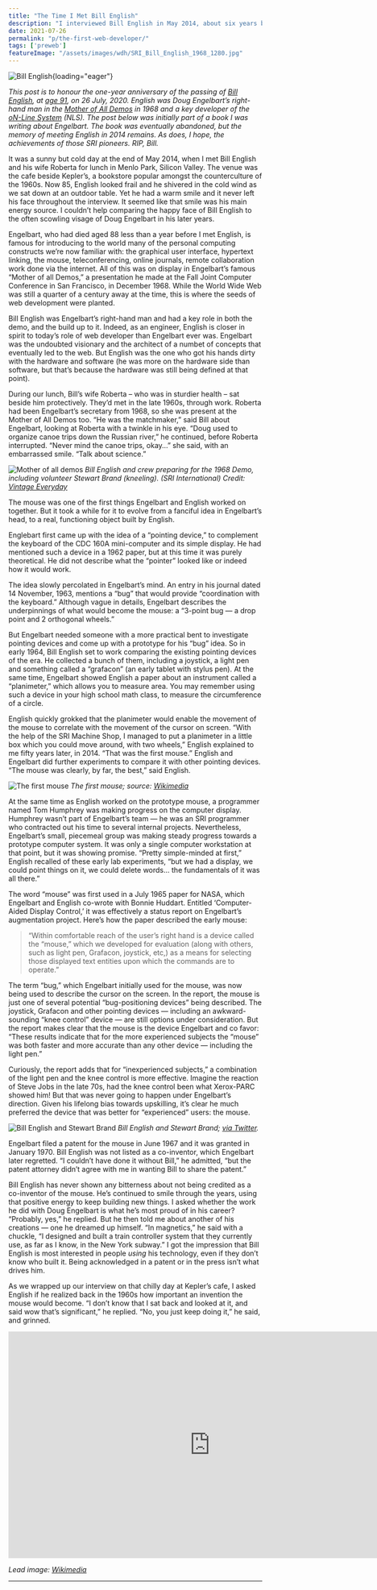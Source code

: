 ```yaml
---
title: "The Time I Met Bill English"
description: "I interviewed Bill English in May 2014, about six years before his death on 26 July, 2020, at age 91. English was Doug Engelbart’s right-hand man in the Mother of All Demos in 1968."
date: 2021-07-26
permalink: "p/the-first-web-developer/"
tags: ['preweb']
featureImage: "/assets/images/wdh/SRI_Bill_English_1968_1280.jpg"
---
```

![Bill English](/assets/images/wdh/SRI_Bill_English_1968_1280.jpg){loading="eager"}

_This post is to honour the one-year anniversary of the passing of [Bill English](https://en.wikipedia.org/wiki/Bill_English_(computer_engineer)), at [age 91](https://www.nytimes.com/2020/07/31/technology/william-english-who-helped-build-the-computer-mouse-dies-at-91.html), on 26 July, 2020. English was Doug Engelbart’s right-hand man in the [Mother of All Demos](https://webdevelopmenthistory.com/1968-the-mother-of-all-demos/) in 1968 and a key developer of the [oN-Line System](https://webdevelopmenthistory.com/1969-building-the-on-line-system/) (NLS). The post below was initially part of a book I was writing about Engelbart. The book was eventually abandoned, but the memory of meeting English in 2014 remains. As does, I hope, the achievements of those SRI pioneers. RIP, Bill._

It was a sunny but cold day at the end of May 2014, when I met Bill English and his wife Roberta for lunch in Menlo Park, Silicon Valley. The venue was the cafe beside Kepler’s, a bookstore popular amongst the counterculture of the 1960s. Now 85, English looked frail and he shivered in the cold wind as we sat down at an outdoor table. Yet he had a warm smile and it never left his face throughout the interview. It seemed like that smile was his main energy source. I couldn’t help comparing the happy face of Bill English to the often scowling visage of Doug Engelbart in his later years.

Engelbart, who had died aged 88 less than a year before I met English, is famous for introducing to the world many of the personal computing constructs we’re now familiar with: the graphical user interface, hypertext linking, the mouse, teleconferencing, online journals, remote collaboration work done via the internet. All of this was on display in Engelbart’s famous “Mother of all Demos,” a presentation he made at the Fall Joint Computer Conference in San Francisco, in December 1968. While the World Wide Web was still a quarter of a century away at the time, this is where the seeds of web development were planted.

Bill English was Engelbart’s right-hand man and had a key role in both the demo, and the build up to it. Indeed, as an engineer, English is closer in spirit to today’s role of web developer than Engelbart ever was. Engelbart was the undoubted visionary and the architect of a numbet of concepts that eventually led to the web. But English was the one who got his hands dirty with the hardware and software (he was more on the hardware side than software, but that’s because the hardware was still being defined at that point).

During our lunch, Bill’s wife Roberta – who was in sturdier health – sat beside him protectively. They’d met in the late 1960s, through work. Roberta had been Engelbart’s secretary from 1968, so she was present at the Mother of All Demos too. “He was the matchmaker,” said Bill about Engelbart, looking at Roberta with a twinkle in his eye. “Doug used to organize canoe trips down the Russian river,” he continued, before Roberta interrupted. “Never mind the canoe trips, okay…” she said, with an embarrassed smile. “Talk about science.”

![Mother of all demos](/assets/images/wdh/mother-of-all-demos-2.jpeg)
*Bill English and crew preparing for the 1968 Demo, including volunteer Stewart Brand (kneeling). (SRI International) Credit: [Vintage Everyday](https://www.vintag.es/2019/03/mother-of-all-demos-1968.html)*

The mouse was one of the first things Engelbart and English worked on together. But it took a while for it to evolve from a fanciful idea in Engelbart’s head, to a real, functioning object built by English.

Englebart first came up with the idea of a “pointing device,” to complement the keyboard of the CDC 160A mini-computer and its simple display. He had mentioned such a device in a 1962 paper, but at this time it was purely theoretical. He did not describe what the “pointer” looked like or indeed how it would work. 

The idea slowly percolated in Engelbart’s mind. An entry in his journal dated 14 November, 1963, mentions a “bug” that would provide “coordination with the keyboard.” Although vague in details, Engelbart describes the underpinnings of what would become the mouse: a “3-point bug — a drop point and 2 orthogonal wheels.”

But Engelbart needed someone with a more practical bent to investigate pointing devices and come up with a prototype for his “bug” idea. So in early 1964, Bill English set to work comparing the existing pointing devices of the era. He collected a bunch of them, including a joystick, a light pen and something called a “grafacon” (an early tablet with stylus pen). At the same time, Engelbart showed English a paper about an instrument called a “planimeter,” which allows you to measure area. You may remember using such a device in your high school math class, to measure the circumference of a circle. 

English quickly grokked that the planimeter would enable the movement of the mouse to correlate with the movement of the cursor on screen. “With the help of the SRI Machine Shop, I managed to put a planimeter in a little box which you could move around, with two wheels,” English explained to me fifty years later, in 2014. “That was the first mouse.” English and Engelbart did further experiments to compare it with other pointing devices. “The mouse was clearly, by far, the best,” said English.

![The first mouse](/assets/images/wdh/800px-Douglas_Engelbarts_prototype_mouse_-_Computer_History_Museum.jpg)
*The first mouse; source: [Wikimedia](https://commons.wikimedia.org/wiki/File:Douglas_Engelbart%27s_prototype_mouse_-_Computer_History_Museum.jpg)*

At the same time as English worked on the prototype mouse, a programmer named Tom Humphrey was making progress on the computer display. Humphrey wasn’t part of Engelbart’s team — he was an SRI programmer who contracted out his time to several internal projects. Nevertheless, Engelbart’s small, piecemeal group was making steady progress towards a prototype computer system. It was only a single computer workstation at that point, but it was showing promise. “Pretty simple-minded at first,” English recalled of these early lab experiments, “but we had a display, we could point things on it, we could delete words… the fundamentals of it was all there.”

The word “mouse” was first used in a July 1965 paper for NASA, which Engelbart and English co-wrote with Bonnie Huddart. Entitled ‘Computer-Aided Display Control,’ it was effectively a status report on Engelbart’s augmentation project. Here’s how the paper described the early mouse:

> “Within comfortable reach of the user’s right hand is a device called the “mouse,” which we developed for evaluation (along with others, such as light pen, Grafacon, joystick, etc,) as a means for selecting those displayed text entities upon which the commands are to operate.”

The term “bug,” which Engelbart initially used for the mouse, was now being used to describe the cursor on the screen. In the report, the mouse is just one of several potential “bug-positioning devices” being described. The joystick, Grafacon and other pointing devices — including an awkward-sounding “knee control” device — are still options under consideration. But the report makes clear that the mouse is the device Engelbart and co favor: “These results indicate that for the more experienced subjects the “mouse” was both faster and more accurate than any other device — including the light pen.”

Curiously, the report adds that for “inexperienced subjects,” a combination of the light pen and the knee control is more effective. Imagine the reaction of Steve Jobs in the late 70s, had the knee control been what Xerox-PARC showed him! But that was never going to happen under Engelbart’s direction. Given his lifelong bias towards upskilling, it’s clear he much preferred the device that was better for “experienced” users: the mouse.

![Bill English and Stewart Brand](/assets/images/wdh/EWypzd5VcAAoi6K.jpeg)
*Bill English and Stewart Brand; [via Twitter](https://x.com/stewartbrand/status/1255565355688157184/photo/1).*

Engelbart filed a patent for the mouse in June 1967 and it was granted in January 1970. Bill English was not listed as a co-inventor, which Engelbart later regretted. “I couldn’t have done it without Bill,” he admitted, “but the patent attorney didn’t agree with me in wanting Bill to share the patent.”

Bill English has never shown any bitterness about not being credited as a co-inventor of the mouse. He’s continued to smile through the years, using that positive energy to keep building new things. I asked whether the work he did with Doug Engelbart is what he’s most proud of in his career? “Probably, yes,” he replied. But he then told me about another of his creations — one he dreamed up himself. “In magnetics,” he said with a chuckle, “I designed and built a train controller system that they currently use, as far as I know, in the New York subway.” I got the impression that Bill English is most interested in people _using_ his technology, even if they don’t know who built it. Being acknowledged in a patent or in the press isn’t what drives him. 

As we wrapped up our interview on that chilly day at Kepler’s cafe, I asked English if he realized back in the 1960s how important an invention the mouse would become. “I don’t know that I sat back and looked at it, and said wow that’s significant,” he replied. “No, you just keep doing it,” he said, and grinned.

<iframe width="800" height="450" src="https://www.youtube.com/embed/VMp2bgVgWm4" frameborder="0" allowfullscreen></iframe>

*Lead image: [Wikimedia](https://commons.wikimedia.org/wiki/File:SRI_Bill_English_1968.jpg)*

***